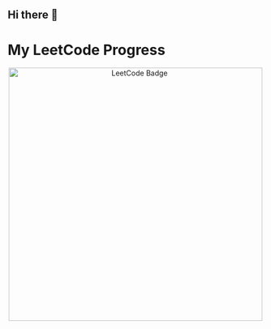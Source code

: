 ## Hi there 👋

# My LeetCode Progress
<div align="center">
  <img src="https://leetcode-badge-showcase.vercel.app/api?username=akarsh1_shekhar&theme=dark&border=no-border&animated=true" alt="LeetCode Badge" width="500">
</div>






